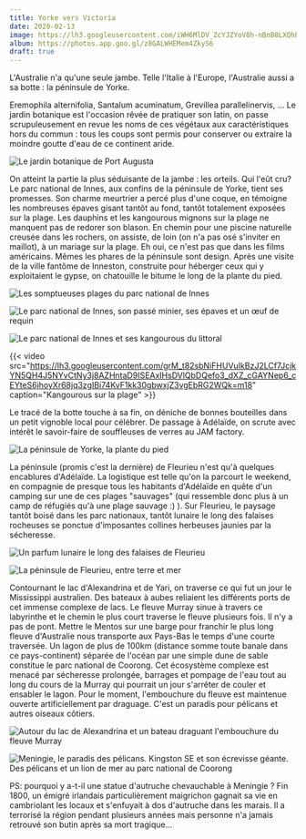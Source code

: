 ```yaml
---
title: Yorke vers Victoria
date: 2020-02-13
image: https://lh3.googleusercontent.com/iWH6MlDV_ZcYJZYoV8h-nBnB8LXQhbtf-mWOAMEuk-DIbSmF5YzdcNmH3eF36OZD541suvmD65KO70BSuaprHspfr7jh8YpMYyqrj5R3ITN7zMO1JRnQRfMUWw5GkapHRUKncViGr0E
album: https://photos.app.goo.gl/z8GALWHEMem4ZkyS6
draft: true
---
```


L'Australie n'a qu'une seule jambe. Telle l'Italie à l'Europe, l'Australie aussi a sa botte : la péninsule de Yorke.

Eremophila alternifolia, Santalum acuminatum, Grevillea parallelinervis, ... Le jardin botanique est l'occasion rêvée de pratiquer son latin, on passe scrupuleusement en revue les noms de ces végétaux aux caractéristiques hors du commun : tous les coups sont permis pour conserver ou extraire la moindre goutte d'eau de ce continent aride.

![Le jardin botanique de Port Augusta](https://lh3.googleusercontent.com/VsXxY98FfYcti0e2mYPvLVeRj67Jxe0uoQ5J8-LbIBtbAxJNWhhJaW7PBvfUwvzPD3aBMKQO6XgMFHI34cGZMr-F9HXd764PglqqQaXybWMec2RH2ncZItqATZy38ocnWjN7flS9hz4)

On atteint la partie la plus séduisante de la jambe : les orteils. Qui l'eût cru? Le parc national de Innes, aux confins de la péninsule de Yorke, tient ses promesses. Son charme meurtrier a percé plus d'une coque, en témoigne les nombreuses épaves gisant tantôt au fond, tantôt totalement exposées sur la plage. Les dauphins et les kangourous mignons sur la plage ne manquent pas de redorer son blason. En chemin pour une piscine naturelle creusée dans les rochers, on assiste, de loin (on n'a pas osé s'inviter en maillot), à un mariage sur la plage. Eh oui, ce n'est pas que dans les films américains. Mêmes les phares de la péninsule sont design. Après une visite de la ville fantôme de Inneston, construite pour héberger ceux qui y exploitaient le gypse, on chatouille le bitume le long de la plante du pied.

![Les somptueuses plages du parc national de Innes](https://lh3.googleusercontent.com/U8EPJlQFdqDVGjbDpNF0wsTx_MYGol2OKWK4u1j0ZJVQvqoAfAmy0DPTekzmpWr25EvweFwR1LdcBYQ7gxvWua6f9le4Mwxkp5MnXyBbHXrpbHx-Wy-jUee1nRwdnwHUP8UERElLz0o)

![Le parc national de Innes, son passé minier, ses épaves et un œuf de requin](https://lh3.googleusercontent.com/lkBwJuuWw27M8-vSt2nP16FvaVCS4bsWMPEBbcAy7oCDMsj10zJ_Z6gkt9uiBn5ERxJXVhg1MFTM2QkvEvar4wrZzNeOh3bBo6tz6rRrqA8lorNeCqCk7ycdqLRpxffa7wcNd6ivyqQ)

![Le parc national de Innes et ses kangourous du littoral](https://lh3.googleusercontent.com/INbxSxtlPd4cNmNpniKCO8HFNntl1fXKDoatJL9ljIXx22vCSz9FTf4ydhNi4p31-IqUcUVJMe2sLPTbGEBEMfoCPnrERHZ4OOqz-a-2ireQBwWcgTjkhGrrztRVApVzxxzh-4AJI9w)

{{< video src="https://lh3.googleusercontent.com/grM_t82sbNiFHUVuIkBzJ2LCf7JcjkYN5QH4J5NYvCtNy3j8AZHntaD9ISEAxIHsDVlQbDQefo3_dXZ_cGAYNep6_cEYteS6jhoyXr68jq3zgIBi74KvF1kk30gbwxjZ3vgEbRG2WQk=m18" caption="Kangourous sur la plage" >}}

Le tracé de la botte touche à sa fin, on déniche de bonnes bouteilles dans un petit vignoble local pour célébrer. De passage à Adélaïde, on scrute avec intérêt le savoir-faire de souffleuses de verres au JAM factory.

![La péninsule de Yorke, la plante du pied](https://lh3.googleusercontent.com/j1g0TsrGu6tist_Qv6ikYV-1uPJqQ-kciO5wmb8rGH9-WWHyqfUloUyGL2hMLmzUbQzXsFqOC_MtgBGYnBdtdEknC4PelMOJymLh_He3vmWh0SAPlprnj4toxoF0F-mTeIHMfnEpD2Q)

La péninsule (promis c'est la dernière) de Fleurieu n'est qu'à quelques encablures d'Adélaïde. La logistique est telle qu'on la parcourt le weekend, en compagnie de presque tous les habitants d'Adélaïde en quête d'un camping sur une de ces plages "sauvages" (qui ressemble donc plus à un camp de réfugiés qu'à une plage sauvage :) ). Sur Fleurieu, le paysage tantôt boisé dans les parc nationaux, tantôt lunaire le long des falaises rocheuses se ponctue d'imposantes collines herbeuses jaunies par la sécheresse. 

![Un parfum lunaire le long des falaises de Fleurieu](https://lh3.googleusercontent.com/OxFdihvym1zm_ww6ZDqt4J18TdUioZR0XmXpePWssKMCM9coD6k6f1Nbj_QfQX_ytZ9QhJbooifYwL5G2FYazz49X2Ual90onZhpur3UL9KsQy2TY53-NN5tzh_RhbzV1GmUr2AQZRs)

![La péninsule de Fleurieu, entre terre et mer](https://lh3.googleusercontent.com/LwPxPGeYOYVJaneB3Z9Pxwy6aEeYYtxQw4rE8gXZ6fNvyUY_z47YSQbyMLfdm2_vg9qYu9uGYhq1ZL8TjPo-tb0i2tLMZYMQpo4oBlJ5tScqzzAMCEZsHTRerdtwfn2ISz0nuu8SdOM)

Contournant le lac d'Alexandrina et de Yari, on traverse ce qui fut un jour le Mississippi australien. Des bateaux à aubes reliaient les différents ports de cet immense complexe de lacs. Le fleuve Murray sinue à travers ce labyrinthe et le chemin le plus court traverse le fleuve plusieurs fois. Il n'y a pas de pont. Mettre le Mentos sur une barge pour franchir le plus long fleuve d'Australie nous transporte aux Pays-Bas le temps d'une courte traversée. Un lagon de plus de 100km (distance somme toute banale dans ce pays-continent) séparée de l'océan par une simple dune de sable constitue le parc national de Coorong. Cet écosystème complexe est menacé par sécheresse prolongée, barrages et pompage de l'eau tout au long du cours de la Murray qui pourrait un jour s'arrêter de couler et ensabler le lagon. Pour le moment, l'embouchure du fleuve est maintenue ouverte artificiellement par draguage. C'est un paradis pour pélicans et autres oiseaux côtiers.

![Autour du lac de Alexandrina et un bateau draguant  l'embouchure du fleuve Murray](https://lh3.googleusercontent.com/g221RAzV2255CL5qqXyRRa-uFPkkhCPhNXrDvwbrf5ZCd_Uqj4jc00lGIGmR1WpDielotBqlpPwL22nOg6vyp4ciSCS1vxlcRTcQHDHzu1zS2W2mI81Yz-2mDyPM5T7wcSWcqd7GOe8)

![Meningie, le paradis des pélicans. Kingston SE et son écrevisse géante. Des pélicans et un lion de mer au parc national de Coorong](https://lh3.googleusercontent.com/gMfdfbU5LgshTrbPHeeZO8WIOXDnBbKajiHIwC25qIJnHOvqeRxuFX_p_QehYsT8E5hDYsIl3t4HMZXgZyCsx5FyBvz6RGoylbmSohjOxT0fd9QbM3PCgpFnME98AstLzTnXIl1i5pM)

PS: pourquoi y a-t-il une statue d'autruche chevauchable à Meningie ? Fin 1800, un émigré irlandais particulièrement maigrichon gagnait sa vie en cambriolant les locaux et s'enfuyait à dos d'autruche dans les marais. Il a terrorisé la région pendant plusieurs années mais personne n'a jamais retrouvé son butin après sa mort tragique...
